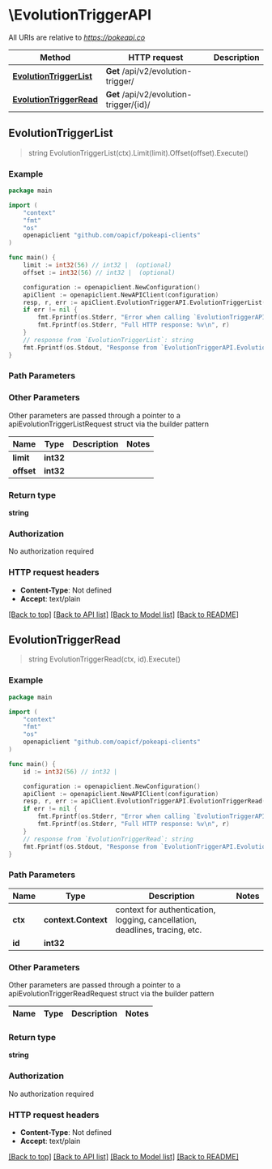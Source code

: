 # \EvolutionTriggerAPI

All URIs are relative to *https://pokeapi.co*

Method | HTTP request | Description
------------- | ------------- | -------------
[**EvolutionTriggerList**](EvolutionTriggerAPI.md#EvolutionTriggerList) | **Get** /api/v2/evolution-trigger/ | 
[**EvolutionTriggerRead**](EvolutionTriggerAPI.md#EvolutionTriggerRead) | **Get** /api/v2/evolution-trigger/{id}/ | 



## EvolutionTriggerList

> string EvolutionTriggerList(ctx).Limit(limit).Offset(offset).Execute()



### Example

```go
package main

import (
	"context"
	"fmt"
	"os"
	openapiclient "github.com/oapicf/pokeapi-clients"
)

func main() {
	limit := int32(56) // int32 |  (optional)
	offset := int32(56) // int32 |  (optional)

	configuration := openapiclient.NewConfiguration()
	apiClient := openapiclient.NewAPIClient(configuration)
	resp, r, err := apiClient.EvolutionTriggerAPI.EvolutionTriggerList(context.Background()).Limit(limit).Offset(offset).Execute()
	if err != nil {
		fmt.Fprintf(os.Stderr, "Error when calling `EvolutionTriggerAPI.EvolutionTriggerList``: %v\n", err)
		fmt.Fprintf(os.Stderr, "Full HTTP response: %v\n", r)
	}
	// response from `EvolutionTriggerList`: string
	fmt.Fprintf(os.Stdout, "Response from `EvolutionTriggerAPI.EvolutionTriggerList`: %v\n", resp)
}
```

### Path Parameters



### Other Parameters

Other parameters are passed through a pointer to a apiEvolutionTriggerListRequest struct via the builder pattern


Name | Type | Description  | Notes
------------- | ------------- | ------------- | -------------
 **limit** | **int32** |  | 
 **offset** | **int32** |  | 

### Return type

**string**

### Authorization

No authorization required

### HTTP request headers

- **Content-Type**: Not defined
- **Accept**: text/plain

[[Back to top]](#) [[Back to API list]](../README.md#documentation-for-api-endpoints)
[[Back to Model list]](../README.md#documentation-for-models)
[[Back to README]](../README.md)


## EvolutionTriggerRead

> string EvolutionTriggerRead(ctx, id).Execute()



### Example

```go
package main

import (
	"context"
	"fmt"
	"os"
	openapiclient "github.com/oapicf/pokeapi-clients"
)

func main() {
	id := int32(56) // int32 | 

	configuration := openapiclient.NewConfiguration()
	apiClient := openapiclient.NewAPIClient(configuration)
	resp, r, err := apiClient.EvolutionTriggerAPI.EvolutionTriggerRead(context.Background(), id).Execute()
	if err != nil {
		fmt.Fprintf(os.Stderr, "Error when calling `EvolutionTriggerAPI.EvolutionTriggerRead``: %v\n", err)
		fmt.Fprintf(os.Stderr, "Full HTTP response: %v\n", r)
	}
	// response from `EvolutionTriggerRead`: string
	fmt.Fprintf(os.Stdout, "Response from `EvolutionTriggerAPI.EvolutionTriggerRead`: %v\n", resp)
}
```

### Path Parameters


Name | Type | Description  | Notes
------------- | ------------- | ------------- | -------------
**ctx** | **context.Context** | context for authentication, logging, cancellation, deadlines, tracing, etc.
**id** | **int32** |  | 

### Other Parameters

Other parameters are passed through a pointer to a apiEvolutionTriggerReadRequest struct via the builder pattern


Name | Type | Description  | Notes
------------- | ------------- | ------------- | -------------


### Return type

**string**

### Authorization

No authorization required

### HTTP request headers

- **Content-Type**: Not defined
- **Accept**: text/plain

[[Back to top]](#) [[Back to API list]](../README.md#documentation-for-api-endpoints)
[[Back to Model list]](../README.md#documentation-for-models)
[[Back to README]](../README.md)

